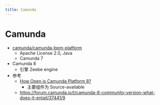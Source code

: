 ```yaml
---
title: Camunda
---
```


# Camunda

- [camunda/camunda-bpm-platform](https://github.com/camunda/camunda-bpm-platform)
  - Apache License 2.0, Java
  - Camunda 7
- Camunda 8
  - 引擎 Zeebe engine
- 参考
  - [How Open is Camunda Platform 8?](https://camunda.com/blog/2022/05/how-open-is-camunda-platform-8/)
    - 主要组件为 Source-available
  - https://forum.camunda.io/t/camunda-8-community-version-what-does-it-entail/37441/9
